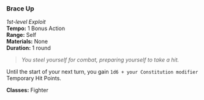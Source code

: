 ### Brace Up
*1st-level Exploit*  
**Tempo:** 1 Bonus Action  
**Range:** Self  
**Materials:** None  
**Duration:** 1 round  

> *You steel yourself for combat, preparing yourself to take a hit.*

Until the start of your next turn, you gain `1d6 + your Constitution modifier` Temporary Hit Points.

**Classes:** Fighter